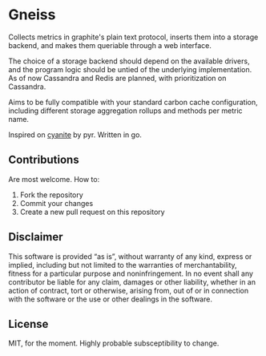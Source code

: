 Gneiss
======

Collects metrics in graphite's plain text protocol, inserts them into a storage backend, and makes them queriable through a web interface.

The choice of a storage backend should depend on the available drivers, and the program logic should be untied of the underlying implementation. As of now Cassandra and Redis are planned, with prioritization on Cassandra.

Aims to be fully compatible with your standard carbon cache configuration, including different storage aggregation rollups and methods per metric name.

Inspired on [cyanite](https://github.com/pyr/cyanite/) by pyr. Written in go.

Contributions
-------------

Are most welcome. How to:

1. Fork the repository
2. Commit your changes
3. Create a new pull request on this repository

Disclaimer
----------

This software is provided “as is”, without warranty of any kind, express or implied, including but not limited to the warranties of merchantability, fitness for a particular purpose and noninfringement. In no event shall any contributor be liable for any claim, damages or other liability, whether in an action of contract, tort or otherwise, arising from, out of or in connection with the software or the use or other dealings in the software.

License
-------

MIT, for the moment. Highly probable subsceptibility to change.

